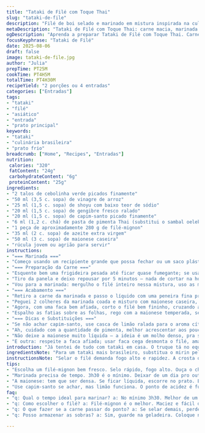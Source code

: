 ```yaml
---
title: "Tataki de Filé com Toque Thai"
slug: "tataki-de-file"
description: "Filé de boi selado e marinado em mistura inspirada na culinária asiática com toque brasileiro. Temperos frescos e rampas clássicas dão sabor marcante; a mão no ponto certo evita cozimento excessivo e mantém suculência. Maionese temperada com redução da marinada vira complemento cremoso e aromático, enquanto folhas frescas conferem leveza e crocância. Opção prática para entrada ou prato principal, com variações simples de ingredientes e técnicas."
metaDescription: "Tataki de Filé com Toque Thai: carne macia, marinada com sabores asiáticos e brasileiros. Entrada perfeita e refrescante."
ogDescription: "Aprenda a preparar Tataki de Filé com Toque Thai. Carne suculenta, sabores marcantes. Ideal para um jantar especial."
focusKeyphrase: "Tataki de Filé"
date: 2025-08-06
draft: false
image: tataki-de-file.jpg
author: "Julia"
prepTime: PT25M
cookTime: PT4H5M
totalTime: PT4H30M
recipeYield: "2 porções ou 4 entradas"
categories: ["Entradas"]
tags:
- "tataki"
- "filé"
- "asiático"
- "entrada"
- "prato principal"
keywords:
- "tataki"
- "culinária brasileira"
- "prato frio"
breadcrumb: ["Home", "Recipes", "Entradas"]
nutrition: 
 calories: "320"
 fatContent: "24g"
 carbohydrateContent: "6g"
 proteinContent: "25g"
ingredients:
- "2 talos de cebolinha verde picados finamente"
- "50 ml (3,5 c. sopa) de vinagre de arroz"
- "25 ml (1,5 c. sopa) de shoyu com baixo teor de sódio"
- "20 ml (1,5 c. sopa) de gengibre fresco ralado"
- "20 ml (1,5 c. sopa) de capim-santo picado finamente"
- "6 ml (1,2 c. chá) de pasta de pimenta Thai (substitui o sambal oelek para sabor mais aromático)"
- "1 peça de aproximadamente 280 g de filé-mignon"
- "35 ml (2 c. sopa) de azeite extra virgem"
- "50 ml (3 c. sopa) de maionese caseira"
- "rúcula jovem ou agrião para servir"
instructions:
- "=== Marinada ==="
- "Começo usando um recipiente grande que possa fechar ou um saco plástico que fecha hermeticamente. Misturo cebolinha, vinagre de arroz no lugar do mirin para um leve azedinho fresco que corta o sabor da carne; shoyu com menos sal pra evitar que fique salgado demais; gengibre e capim-santo que dão aquele perfume quase cítrico; e a pasta de pimenta Thai, que, diferente do sambal, traz um calor mais equilibrado e aromático. Misture bem até os ingredientes incorporarem, aparência quase rosada devido ao vinagre."
- "=== Preparação da Carne ==="
- "Esquente bem uma frigideira pesada até ficar quase fumegante; se usar panela comum vai demorar pro efeito 'selar'. Coloco o filé de boi já limpo, sem gordura aparente — aqui prefiro filé-mignon pela maciez e para cortar as fibras com facilidade depois. Dou uma girada rápida, uns 1-2 minutos em cada lado, só para formar aquela crosta marrom escura, levemente caramelizada, não fritar por dentro. Pode ouvir aquele chiado agudo, sinal de que a reação de Maillard tá rolando a todo vapor, isso é o que faz sabor."
- "Tiro da panela e deixo repousar por 5 minutos – nada de cortar na hora, a carne precisa redistribuir os sucos para não escorrer tudo no prato ou no seu corte."
- "Vou para a marinada: mergulho o filé inteiro nessa mistura, uso as mãos ou colher pra garantir que cada canto seja coberto. Fecho e levo para geladeira por pelo menos 3h30, se deixo passar a noite, melhor ainda, os sabores penetram fundo e a textura fica um pouco mais macia e aromática, quase sufocando a peça."
- "=== Acabamento ==="
- "Retiro a carne da marinada e passo o líquido com uma peneira fina pra tirar pedaços de cebolinha ou gengibre – não quero textura estranha no molho final."
- "Peguei 2 colheres da marinada coada e misturo com maionese caseira, essa combinação veio de um chute do chef aqui – ácido e cremoso juntos equilibram o bicho todo."
- "Agora, com uma faca bem afiada, corto o filé bem fininho, cruzando a fibra para ficar fácil mastigar, fatias com menos de 0,5 cm, quase translúcidas. Prato plano já com folhas verdes – faço um mix de rúcula e agrião para aquela picância natural que corta o óleo."
- "Espalho as fatias sobre as folhas, rego com a maionese temperada, se quiser, umas gotas do restante da marinada pinga aqui e ali para umidade extra e brilho. Serve frio ou levemente em temperatura ambiente, salpico uma pimenta do reino moída na hora pra dar um amp."
- "=== Dicas e Substituições ==="
- "Se não achar capim-santo, use casca de limão ralada para o aroma cítrico. Pode trocar a rúcula por folhas de alface americana para neutralizar sabores fortes ou até brotos de feijão para textura. O gado pode usar alcatra ou contra-filé, só controlar o tempo do selamento; peça fina garante menos erro."
- "Ah, cuidado com a quantidade de pimenta, melhor acrescentar aos poucos. Se a carne acabar cozinhando demais na frigideira, perde a essência tataki – a graça é quase crua, só com borda quente e crocante."
- "Não deixe a maionese muito líquida – a ideia é um molho denso, pra segurar no filé e não escorrer, se precisar pode engrossar com um tiquinho de creme vegetal ou maionese firme já pronta."
- "E outra: respeite a faca afiada; usar faca cega desmonta o filé, amassa a fibra e estraga a apresentação. Aprendi isso na pele várias vezes."
introduction: "Já tentei de tudo com tataki em casa. O truque tá no equilíbrio entre o selado rápido e o descanso na marinada. Demorei pra entender que a marinada não é só pra sabor, mas para ajudar a conservar a suculência, porque aquela crostinha feita na frigideira veda o filé como uma casca fina. Enquanto marinha, o aroma invade a cozinha e o líquido reduzido vira molho, que quando incorporado na maionese vira o que chamo de 'condensado' de sabor. Descobri que trocar o mirin por vinagre de arroz traz um frescor inesperado e prepara o prato para o verão aqui no Brasil. E o toque tailandês com a pasta de pimenta dá um calor que não queima, só aumenta o gosto."
ingredientsNote: "Para um tataki mais brasileiro, substitua o mirin pelo vinagre de arroz, que é mais fácil de encontrar e adiciona uma acidez leve. No lugar do sambal oelek, use pasta de pimenta Thai para um sabor mais complexo e aromático que combina melhor com o marinado do filé. A escolha do óleo faz diferença na selagem: prefira azeite extra virgem para sabor mais arredondado, mas se quiser algo mais neutro use óleo de semente de uva. A maionese merece atenção: feita em casa com boa qualidade de óleo e uma pitada de limão realça o prato. Folhas para acompanhar podem variar, da tradicional rúcula com sua picância natural ao agrião, que tem um amargor leve, fazendo contraponto no paladar. O segredo: balancear sabores e texturas com ingredientes simples que conversem entre si."
instructionsNote: "Selar o filé demanda fogo alto e rapidez. A crosta que se forma é resultado da reação de Maillard, que carameliza proteínas e açúcares na superfície. Fique de olho no som, aquele chiado que oscila indica que é hora de virar a carne. Não fure o filé com garfo para não perder sucos. O descanso curto pós-selagem permite redistribuir líquidos, evitando perdas na marinada. Marinar muito tempo além do indicado pode amolecer demais a carne ou deixá-la salgada. Passar a marinada na peneira ajuda a deixar o molho mais limpo, evitando textura estranha ou pedaços grandes. Cortar contra a fibra mantém a maciez ao comer, mesmo que a carne seja pouco cozida. Folhas verdes frescas equilibram o conjunto, proporcionando crocância e frescor, além de cor que apresenta o prato com charme natural. Sempre experimente o molho antes de colocar na maionese, ajuste acidez e sal se achar necessário."
tips:
- "Escolha um filé-mignon bem fresco. Selo rápido, fogo alto. Ouça o chiado. A crosta é a marca do sabor. Não deixe passar do ponto, crocante por fora, mal passado dentro."
- "Marinada precisa de tempo. 3h30 é o mínimo. Deixar de um dia pro outro melhora muito. O sabor penetra lá dentro. Carne mais macia é a recompensa. Testei várias vezes."
- "A maionese: tem que ser densa. Se ficar líquida, escorre no prato. Engrossa com creme vegetal ou uma scoop de maionese firme. Equilíbrio entre ácido e cremoso é o truque."
- "Use capim-santo se achar, mas limão funciona. O ponto de acidez é fundamental. Tem que ter frescor. Rúcula é clássica, agrião dá um toque amargo."
faq:
- "q: Qual o tempo ideal para marinar? a: No mínimo 3h30. Melhor de um dia pro outro. Melhora o sabor, textura. Cuidado com o excesso de sal."
- "q: Como escolher o filé? a: Filé-mignon é o melhor. Maciez e fácil de cortar. Alcatra e contra-filé também vão, mas controle o tempo ao selar."
- "q: O que fazer se a carne passar do ponto? a: Se selar demais, perde suculência. O ideal é crosta fora, mal passadinha dentro. Depois é adotar o ponto correto."
- "q: Posso armazenar as sobras? a: Sim, guarde na geladeira. Coloque num recipiente fechado. Come tudo em 2 dias pra manter frescor. Não esqueça de revisitar o molho."

---
```

